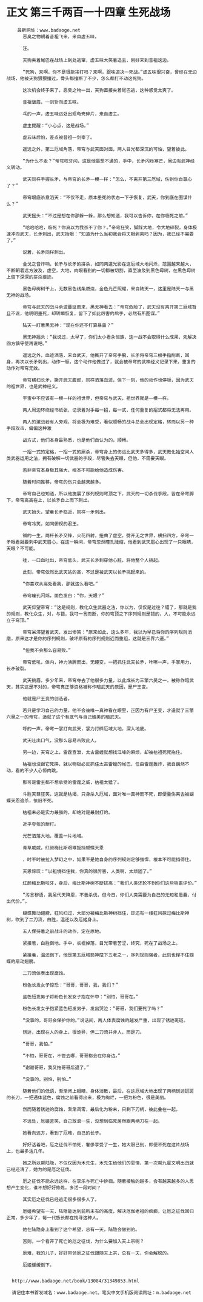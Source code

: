 # 正文 第三千两百一十四章 生死战场
        最新网址：www.badaoge.net
          恶臭之物朝着昔祖飞来，来自虚五味。
      
          汪。
      
          天狗夹着尾巴在战场上到处逃窜，虚五味大笑着追去，刚好来到昔祖这边。
      
          “死狗，来啊，你不是很能挨打吗？来啊，跟味道决一死战。”虚五味很兴奋，曾经在无边战场，他被天狗狠狠撞过，骨头都撞断了不少，怎么都打不动这死狗。
      
          这次机会终于来了，恶臭之物一出，天狗直接夹着尾巴逃，这种感觉太爽了。
      
          昔祖皱眉，一剑斩向虚五味。
      
          乓的一声，虚五味远处出现龟壳碎片，来自虚主。
      
          虚主提醒：“小心点，这是战场。”
      
          虚五味后怕，差点被昔祖一剑宰了。
      
          遥远之外，第二厄域角落，帝穹与武天面对面，两人目光都深沉的可怕，望着彼此。
      
          “为什么不走？”帝穹咬牙问，这是他最想不通的，手中，长矛闪烁寒芒，周边有武神经义转动。
      
          武天同样手握长矛，与帝穹的长矛一模一样：“怎么，不离开第三厄域，伤到你自尊心了？”
      
          帝穹眼底杀意滔天：“不仅不走，原本垂死的状态一下子恢复，武天，你到底在图谋什么？”
      
          武天摇头：“不过是想在你那躲一躲，那么想知道，我可以告诉你，在你临死之前。”
      
          “哈哈哈哈，临死？你真以为我杀不了你？。”帝穹狂笑，脚踩大地，令大地碎裂，身体极速冲向武天，长矛刺出，武天抬眼：“知道为什么当初我会将天眼剥离吗？因为，我已经不需要了。”
      
          说着，长矛同样刺出。
      
          金戈之音炸响，长矛与长矛的拼杀，如同两道光影在这厄域大地闪烁，范围越来越大，不断朝着远方波及，虚空，大地，肉眼看到的一切都被切割，直至波及到黑色母树，在黑色母树上留下深深的拼杀痕迹。
      
          黑色母树树干上，无数黑色线条燃烧，金色光芒照耀，来自陆天一，这里是陆天一与黑无神的战场。
      
          帝穹与武天的战斗余波蔓延而来，黑无神看去：“帝穹危险了，武天没有离开第三厄域暂且不说，他明明垂死，却转瞬恢复，留下了如此厉害的后手，必然有所图谋。”
      
          陆天一盯着黑无神：“现在你还不打算暴露？”
      
          黑无神摇头：“我说过，太早了，你们太小看永恒族，这一战不会取得什么成果，先解决四方镇守使再说吧。”
      
          遥远之外，血迹洒落，来自武天，他撕开了帝穹手腕，长矛将帝穹三根手指削断，回身，再次以长矛刺出，动作一顿，这个动作他做过了，就会被帝穹的武神经义记录下来，重复的动作对帝穹无效。
      
          帝穹横扫长矛，撕开武天腹部，同样洒落血迹，但下一刻，他的动作也停顿，因为武天的祖世界，也是武神经义。
      
          宇宙中不应该有一模一样的祖世界，但帝穹与武天，祖世界就是一模一样。
      
          两人周边环绕经书纸张，记录着对手每一招，每一式，任何重复的招式都将无法再用。
      
          两人的激战若有人旁观，将会极为难受，看似顺畅的战斗总会出现定格，转而以另一种手段攻击，偏偏这种激
      
          战方式，他们本身最熟悉，也是他们自认为的，顺畅。
      
          一招一式的定格，一招一式的厮杀，帝穹身上的伤远比武天多得多，武天教化始空间人类武器运用之法，拥有破解一切武器的手段，尽管失去天眼，但他，不需要天眼。
      
          若非帝穹本身极其强大，根本不可能给他造成伤害。
      
          随着时间推移，帝穹的伤只会越来越多。
      
          帝穹自己也知道，所以他施展了序列规则穹顶之下，武天的一切杀伐手段，皆在帝穹脚下，帝穹高高在上，以长矛自上而下刺出。
      
          武天抬头，望着长矛临近，同样一矛刺出。
      
          帝穹冷笑，如同俯视的君王。
      
          铖的一生，两杆长矛交锋，火花四射，扭曲了虚空，劈开无之世界，横扫四方，帝穹一矛眼看就要刺中武天眉心，在这一瞬间，帝穹忽然瞳孔陡缩，他看到武天眉心出现了一只眼睛，天眼？不可能。
      
          哇，一口血吐出，帝穹低头，武天长矛刺穿他心脏，将他整个人挑起。
      
          此刻，帝穹依然比武天站的高，不过是被武天以长矛挑起来的。
      
          “你喜欢从高处看我，那就这么看吧。”
      
          帝穹瞳孔闪烁，面色发白：“你，天眼？”
      
          武天仰望帝穹：“这是规则，教化众生武器之法，你以为，仅仅是过往？错了，那就是我的规则，教化众生，对，与错，我可一言而断，你的穹顶之下序列规则是错的，人，不可能永远立于穹顶。”
      
          帝穹呆滞望着武天，发出惨笑：“原来如此，这么多年，我以为早已将你的序列规则消磨，原来这才是你的序列规则，破坏原有的序列规则近而重组，这就是三界六道。”
      
          “但我不会那么容易败。”
      
          帝穹低吼，体内，神力沸腾而出，无瞳变，一把抓住武天长矛，咔嚓一声，手掌用力，长矛破裂。
      
          武天挑眉，多少年来，帝穹夺去了他很多力量，以此成长为三擎六昊之一，被称作暗武天，其实这是不对的，帝穹真正够资格被称作暗武天的原因，是尸王变。
      
          他就是尸王变的创造者。
      
          若只是学习自己的力量，他不会被唯一真神看在眼里，正因为有尸王变，才造就了三擎六昊之一的帝穹，造就了这个有底气与自己媲美的暗武天。
      
          呼的一声，帝穹一掌打向武天，掌力打碎厄域大地，深入地底。
      
          武天吐出口气，没那么容易击败此人。
      
          另一边，天穹之上，雷霆宣泄，太古雷蝗就想找江峰的麻烦，却被枯祖死死拖住。
      
          枯祖也没跟它死拼，就以物极必反抓住太古雷蝗的尾巴，任由雷霆轰炸，我自巍然不动，看的不少人心惊肉跳。
      
          那可是雷主都不想承受的雷霆之威，枯祖太猛了。
      
          斗胜天尊狂笑，这就是枯竭，只身杀入厄域，面对唯一真神而不死，即便重伤离去被蝴蝶天恩追杀，依旧不死。
      
          枯祖未必是实力最强的，却绝对是最耐打的。
      
          近乎夸张的耐打。
      
          光芒洒落大地，覆盖一片地域。
      
          青草戚戚，红颜梅比斯艰难抵挡蝴蝶天恩
      
          ，时不时被拉入梦幻之中，如果不是她自身的序列规则足够强悍，根本不可能挡得住。
      
          天恩惊叹：“以祖境挡住我，你真的很厉害，人类啊，太顽固了。”
      
          红颜梅比斯咬牙，身后，梅比斯神树不断拔高：“我们人类还轮不到你们这些牲畜评价。”
      
          “污言秽语，我虽代天降恩，不善杀伐，但今日，你们人类需要为自己的无知和愚蠢，付出代价。”。
      
          蝴蝶舞动翅膀，狂风扫过，大部分被梅比斯神树挡住，却还有一缕狂风掠过梅比斯神树，吹到了二刀流，白胜，温还以及厄姬身上。
      
          五人保持着之前战斗的动作，定在原地。
      
          紧接着，白胜倒地，手中，长棍掉落，目光带着苦涩，终究，死在了战场之上。
      
          紧接着，温还倒下，他是第五厄域箭神麾下五老之一，序列规则强者，此刻也撑不住蝴蝶的扇动翅膀。
      
          二刀流体表出现腐蚀。
      
          粉色长发女子惊恐：“哥哥，哥哥，我，我们？”
      
          蓝色短发男子将粉色长发女子抱在怀中：“别怕，哥哥在。”
      
          粉色长发女子抱紧蓝色短发男子，发出哭泣：“哥哥，我们要死了吗？”
      
          “没事的，哥哥会保护你的。”说话间，两人体表腐蚀的越发严重，出现了锈迹斑斑。
      
          锈迹，出现在人的身上，很诡异，但二刀流并非人，而是刀。
      
          “哥哥，我怕。”
      
          “不怕，哥哥在，不管去哪，哥哥都会在你身边。”
      
          “谢谢哥哥，我又拖哥哥后退了。”
      
          “没事的，别怕，别怕…”
      
          随着他们的低语，渐渐闭上眼睛，身体消散，最后，在这厄域大地出现了两柄锈迹斑斑的长刀，一把通体蓝色，腐蚀之前看得出来，极为绚烂，一把为粉色，很是美丽。
      
          然而随着锈迹的腐蚀，渐渐凋零，最后化为粉末，只剩下刀柄，彼此叠在一起。
      
          不远处，厄姬苦笑，自己放浪一生，没想到临死居然跟两柄刀在一起。
      
          她看向远方，看到了厄难，自己的长子。
      
          好好活着吧，厄之征伐不怕死，奢侈享受了一生，她大限已到，即便不死在这片战场上，也最多活几年。
      
          她之所以帮陆隐，不仅仅因为木先生，木先生给他们的恩情，第一次帮九星文明出战就已经还清了，她为的是厄之征伐。
      
          厄之征伐不能永远这样，在享乐与死亡中徘徊，随着接触的越多，会有越来越多的人思想产生变化，谁不想好好修炼，多活一段时间？
      
          其实厄之征伐已经逃走很多很多人了。
      
          厄姬希望有一天，陆隐能达到前所未有的高度，解决厄伽老祖的疯癫，让厄之征伐回归正常，多少年了，每一代族长都在找寻这种人。
      
          她在陆隐身上看到了这个希望，总有一天，陆隐会做到的。
      
          否则，一个看开了死亡的厄之征伐，为什么要加入天上宗呢？
      
          厄难，我的儿子，好好带领厄之征伐跟随天上宗，总有一天，你会解脱的。
      
          厄姬缓缓倒下。
      
      
      http://www.badaoge.net/book/13084/31349853.html
      
      请记住本书首发域名：www.badaoge.net。笔尖中文手机版阅读网址：m.badaoge.net